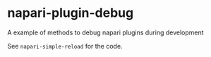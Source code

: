 # napari-plugin-debug
A example of methods to debug napari plugins during development

See `napari-simple-reload` for the code.